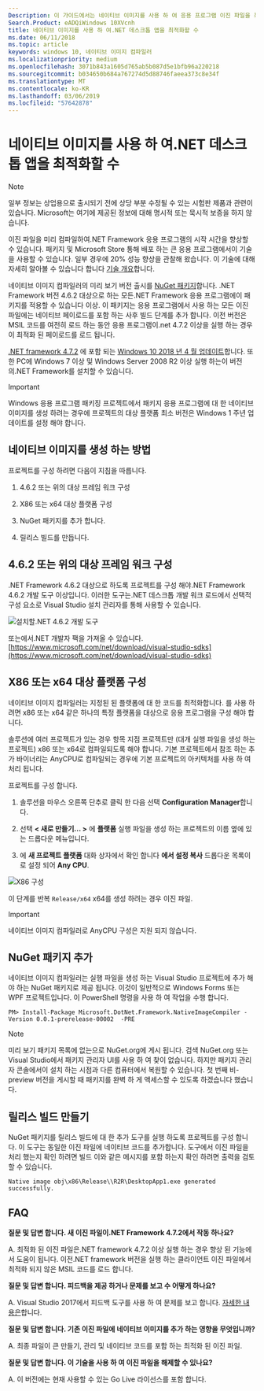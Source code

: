 ```yaml
---
Description: 이 가이드에서는 네이티브 이미지를 사용 하 여 응용 프로그램 이진 파일을 최적화 하기 위해 Visual Studio 솔루션을 구성 하는 방법을 설명 합니다.
Search.Product: eADQiWindows 10XVcnh
title: 네이티브 이미지를 사용 하 여.NET 데스크톱 앱을 최적화할 수
ms.date: 06/11/2018
ms.topic: article
keywords: windows 10, 네이티브 이미지 컴파일러
ms.localizationpriority: medium
ms.openlocfilehash: 3071b843a1605d765ab5b087d5e1bfb96a220218
ms.sourcegitcommit: b034650b684a767274d5d88746faeea373c8e34f
ms.translationtype: MT
ms.contentlocale: ko-KR
ms.lasthandoff: 03/06/2019
ms.locfileid: "57642878"
---
```

# <a name="optimize-your-net-desktop-apps-with-native-images"></a>네이티브 이미지를 사용 하 여.NET 데스크톱 앱을 최적화할 수

> [!NOTE]
> 일부 정보는 상업용으로 출시되기 전에 상당 부분 수정될 수 있는 시험판 제품과 관련이 있습니다. Microsoft는 여기에 제공된 정보에 대해 명시적 또는 묵시적 보증을 하지 않습니다.

이진 파일을 미리 컴파일하여.NET Framework 응용 프로그램의 시작 시간을 향상할 수 있습니다. 패키지 및 Microsoft Store 통해 배포 하는 큰 응용 프로그램에서이 기술을 사용할 수 있습니다. 일부 경우에 20% 성능 향상을 관찰해 왔습니다. 이 기술에 대해 자세히 알아볼 수 있습니다 합니다 [기술 개요](https://github.com/dotnet/coreclr/blob/master/Documentation/botr/readytorun-overview.md)합니다.

네이티브 이미지 컴파일러의 미리 보기 버전 출시를 [NuGet 패키지](https://www.nuget.org/packages/Microsoft.DotNet.Framework.NativeImageCompiler)합니다. .NET Framework 버전 4.6.2 대상으로 하는 모든.NET Framework 응용 프로그램에이 패키지를 적용할 수 있습니다 이상. 이 패키지는 응용 프로그램에서 사용 하는 모든 이진 파일에는 네이티브 페이로드를 포함 하는 사후 빌드 단계를 추가 합니다. 이전 버전은 MSIL 코드를 여전히 로드 하는 동안 응용 프로그램이.net 4.7.2 이상을 실행 하는 경우이 최적화 된 페이로드를 로드 됩니다.

[.NET framework 4.7.2](https://blogs.msdn.microsoft.com/dotnet/2018/04/30/announcing-the-net-framework-4-7-2/) 에 포함 되는 [Windows 10 2018 년 4 월 업데이트](https://blogs.windows.com/windowsexperience/2018/04/30/how-to-get-the-windows-10-april-2018-update/)합니다. 또한 PC에 Windows 7 이상 및 Windows Server 2008 R2 이상 실행 하는이 버전의.NET Framework를 설치할 수 있습니다.

> [!IMPORTANT]
> Windows 응용 프로그램 패키징 프로젝트에서 패키지 응용 프로그램에 대 한 네이티브 이미지를 생성 하려는 경우에 프로젝트의 대상 플랫폼 최소 버전은 Windows 1 주년 업데이트를 설정 해야 합니다.

## <a name="how-to-produce-native-images"></a>네이티브 이미지를 생성 하는 방법

프로젝트를 구성 하려면 다음이 지침을 따릅니다.

1. 4.6.2 또는 위의 대상 프레임 워크 구성

2. X86 또는 x64 대상 플랫폼 구성 

3. NuGet 패키지를 추가 합니다.

4. 릴리스 빌드를 만듭니다.

## <a name="configure-the-target-framework-as-462-or-above"></a>4.6.2 또는 위의 대상 프레임 워크 구성

.NET Framework 4.6.2 대상으로 하도록 프로젝트를 구성 해야.NET Framework 4.6.2 개발 도구 이상입니다. 이러한 도구는.NET 데스크톱 개발 워크 로드에서 선택적 구성 요소로 Visual Studio 설치 관리자를 통해 사용할 수 있습니다.

![설치할.NET 4.6.2 개발 도구](images/desktop-to-uwp/install-4.6.2-devpack.png)

또는에서.NET 개발자 팩을 가져올 수 있습니다. [https://www.microsoft.com/net/download/visual-studio-sdks](https://www.microsoft.com/net/download/visual-studio-sdks)

## <a name="configure-the-target-platform-as-x86-or-x64"></a>X86 또는 x64 대상 플랫폼 구성

네이티브 이미지 컴파일러는 지정된 된 플랫폼에 대 한 코드를 최적화합니다. 를 사용 하려면 x86 또는 x64 같은 하나의 특정 플랫폼을 대상으로 응용 프로그램을 구성 해야 합니다.

솔루션에 여러 프로젝트가 있는 경우 항목 지점 프로젝트만 (대개 실행 파일을 생성 하는 프로젝트) x86 또는 x64로 컴파일되도록 해야 합니다. 기본 프로젝트에서 참조 하는 추가 바이너리는 AnyCPU로 컴파일되는 경우에 기본 프로젝트의 아키텍처를 사용 하 여 처리 됩니다.

프로젝트를 구성 합니다.

1. 솔루션을 마우스 오른쪽 단추로 클릭 한 다음 선택 **Configuration Manager**합니다.

2. 선택 **< 새로 만들기... >** 에 **플랫폼** 실행 파일을 생성 하는 프로젝트의 이름 옆에 있는 드롭다운 메뉴입니다.

3. 에 **새 프로젝트 플랫폼** 대화 상자에서 확인 합니다 **에서 설정 복사** 드롭다운 목록이로 설정 되어 **Any CPU**.

![X86 구성](images/desktop-to-uwp/configure-x86.png)

이 단계를 반복 `Release/x64` x64를 생성 하려는 경우 이진 파일.

>[!IMPORTANT]
> 네이티브 이미지 컴파일러로 AnyCPU 구성은 지원 되지 않습니다.

## <a name="add-the-nuget-packages"></a>NuGet 패키지 추가

네이티브 이미지 컴파일러는 실행 파일을 생성 하는 Visual Studio 프로젝트에 추가 해야 하는 NuGet 패키지로 제공 됩니다. 이것이 일반적으로 Windows Forms 또는 WPF 프로젝트입니다. 이 PowerShell 명령을 사용 하 여 작업을 수행 합니다.

```PS
PM> Install-Package Microsoft.DotNet.Framework.NativeImageCompiler -Version 0.0.1-prerelease-00002  -PRE
```

> [!NOTE]
> 미리 보기 패키지 목록에 없는으로 NuGet.org에 게시 됩니다. 검색 NuGet.org 또는 Visual Studio에서 패키지 관리자 UI를 사용 하 여 찾이 없습니다. 하지만 패키지 관리자 콘솔에서이 설치 하는 시점과 다른 컴퓨터에서 복원할 수 있습니다. 첫 번째 비-preview 버전을 게시할 때 패키지를 완벽 하 게 액세스할 수 있도록 하겠습니다 했습니다.

## <a name="create-a-release-build"></a>릴리스 빌드 만들기

NuGet 패키지를 릴리스 빌드에 대 한 추가 도구를 실행 하도록 프로젝트를 구성 합니다. 이 도구는 동일한 이진 파일에 네이티브 코드를 추가합니다.
도구에서 이진 파일을 처리 했는지 확인 하려면 빌드 이와 같은 메시지를 포함 하는지 확인 하려면 출력을 검토할 수 있습니다.

```
Native image obj\x86\Release\\R2R\DesktopApp1.exe generated successfully.
```

## <a name="faq"></a>FAQ

**질문 및 답변 합니다. 새 이진 파일이.NET Framework 4.7.2에서 작동 하나요?**

A. 최적화 된 이진 파일은.NET framework 4.7.2 이상 실행 하는 경우 향상 된 기능에서 도움이 됩니다. 이전.NET framework 버전을 실행 하는 클라이언트 이진 파일에서 최적화 되지 않은 MSIL 코드를 로드 합니다.

**질문 및 답변 합니다. 피드백을 제공 하거나 문제를 보고 수 어떻게 하나요?**

A. Visual Studio 2017에서 피드백 도구를 사용 하 여 문제를 보고 합니다. [자세한 내용은](https://docs.microsoft.com/visualstudio/ide/how-to-report-a-problem-with-visual-studio-2017)합니다.

**질문 및 답변 합니다. 기존 이진 파일에 네이티브 이미지를 추가 하는 영향을 무엇입니까?**

A. 최종 파일이 큰 만들기, 관리 및 네이티브 코드를 포함 하는 최적화 된 이진 파일.

**질문 및 답변 합니다. 이 기술을 사용 하 여 이진 파일을 해제할 수 있나요?**

A. 이 버전에는 현재 사용할 수 있는 Go Live 라이선스를 포함 합니다.
